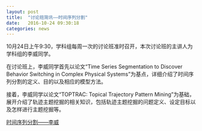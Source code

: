```yaml
---
layout: post
title:  "讨论班简讯——时间序列分割"
date:   2016-10-24 09:30:18
categories: news
---
```


10月24日上午9:30，学科组每周一次的讨论班准时召开，本次讨论班的主讲人为学科组的李威同学。

在讨论班上，李威同学首先以论文“Time Series Segmentation to Discover Behavior Switching in Complex Physical Systems”为基点，详细介绍了时间序列分割的定义、目的以及相应的模型方法。

接着，李威同学以论文“TOPTRAC: Topical Trajectory Pattern Mining”为基础，展开介绍了轨迹主题挖掘的相关知识，包括轨迹主题挖掘的问题定义、设定目标以及怎样进行主题挖掘等。

<a href ="{{site.url}}/files/2016-10-24-1.ppt">时间序列分割——李威</a>
